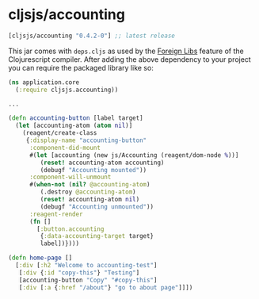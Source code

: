 # cljsjs/accounting

[](dependency)
```clojure
[cljsjs/accounting "0.4.2-0"] ;; latest release
```
[](/dependency)

This jar comes with `deps.cljs` as used by the [Foreign Libs][flibs] feature
of the Clojurescript compiler. After adding the above dependency to your project
you can require the packaged library like so:

```clojure
(ns application.core
  (:require cljsjs.accounting))

...

(defn accounting-button [label target]
  (let [accounting-atom (atom nil)]
    (reagent/create-class
     {:display-name "accounting-button"
      :component-did-mount
      #(let [accounting (new js/Accounting (reagent/dom-node %))]
         (reset! accounting-atom accounting)
         (debugf "Accounting mounted"))
      :component-will-unmount
      #(when-not (nil? @accounting-atom)
         (.destroy @accounting-atom)
         (reset! accounting-atom nil)
         (debugf "Accounting unmounted"))
      :reagent-render
      (fn []
        [:button.accounting
         {:data-accounting-target target}
         label])})))

(defn home-page []
  [:div [:h2 "Welcome to accounting-test"]
   [:div {:id "copy-this"} "Testing"]
   [accounting-button "Copy" "#copy-this"]
   [:div [:a {:href "/about"} "go to about page"]]])
```

[flibs]: https://github.com/clojure/clojurescript/wiki/Packaging-Foreign-Dependencies
